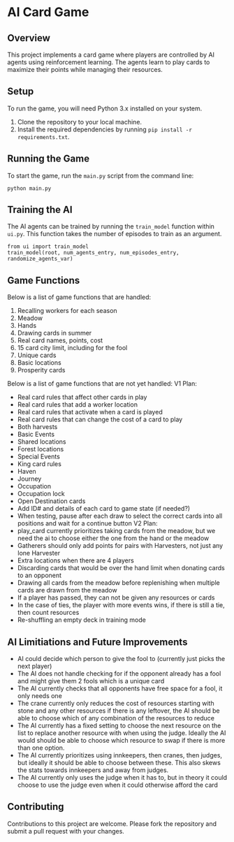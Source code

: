 AI Card Game
============

Overview
--------
This project implements a card game where players are controlled by AI agents using reinforcement learning. The agents learn to play cards to maximize their points while managing their resources.

Setup
-----
To run the game, you will need Python 3.x installed on your system.

1. Clone the repository to your local machine.
2. Install the required dependencies by running `pip install -r requirements.txt`.

Running the Game
----------------
To start the game, run the `main.py` script from the command line:

```
python main.py
```

Training the AI
---------------
The AI agents can be trained by running the `train_model` function within `ui.py`. This function takes the number of episodes to train as an argument.

```
from ui import train_model
train_model(root, num_agents_entry, num_episodes_entry, randomize_agents_var)
```

Game Functions
---------------
Below is a list of game functions that are handled:

1. Recalling workers for each season
2. Meadow
3. Hands
4. Drawing cards in summer
5. Real card names, points, cost
6. 15 card city limit, including for the fool
7. Unique cards
8. Basic locations
9. Prosperity cards

Below is a list of game functions that are not yet handled:
V1 Plan:
- Real card rules that affect other cards in play
- Real card rules that add a worker location
- Real card rules that activate when a card is played
- Real card rules that can change the cost of a card to play
- Both harvests
- Basic Events
- Shared locations
- Forest locations
- Special Events
- King card rules
- Haven
- Journey
- Occupation
- Occupation lock
- Open Destination cards
- Add ID# and details of each card to game state (if needed?)
- When testing, pause after each draw to select the correct cards into all positions and wait for a continue button
V2 Plan:
- play_card currently prioritizes taking cards from the meadow, but we need the ai to choose either the one from the hand or the meadow
- Gatherers should only add points for pairs with Harvesters, not just any lone Harvester
- Extra locations when there are 4 players
- Discarding cards that would be over the hand limit when donating cards to an opponent
- Drawing all cards from the meadow before replenishing when multiple cards are drawn from the meadow
- If a player has passed, they can not be given any resources or cards
- In the case of ties, the player with more events wins, if there is still a tie, then count resources
- Re-shuffling an empty deck in training mode

AI Limitiations and Future Improvements
---------------
- AI could decide which person to give the fool to (currently just picks the next player)
- The AI does not handle checking for if the opponent already has a fool and might give them 2 fools which is a unique card
- The AI currently checks that all opponents have free space for a fool, it only needs one
- The crane currently only reduces the cost of resources starting with stone and any other resources if there is any leftover, the AI should be able to choose which of any combination of the resources to reduce
- The AI currently has a fixed setting to choose the next resource on the list to replace another resource with when using the judge. Ideally the AI would should be able to choose which resource to swap if there is more than one option. 
- The AI currently prioritizes using innkeepers, then cranes, then judges, but ideally it should be able to choose between these. This also skews the stats towards innkeepers and away from judges. 
- The AI currently only uses the judge when it has to, but in theory it could choose to use the judge even when it could otherwise afford the card

Contributing
------------
Contributions to this project are welcome. Please fork the repository and submit a pull request with your changes.
